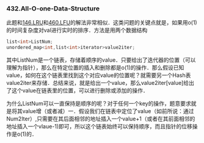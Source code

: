 ### 432.All-O-one-Data-Structure

此题和[146.LRU](https://github.com/wisdompeak/LeetCode/tree/master/Design/146.LRU-Cache)和[460.LFU](https://github.com/wisdompeak/LeetCode/tree/master/Design/460.LFU-Cache)的解法非常相似．这类问题的关键点就是，如果用o(1)的时间复杂度对val进行实时的排序．方法是用两个数据结构
```cpp
list<int>ListNum;
unordered_map<int,list<int>iterator>value2iter;
```
其中ListNum是一个链表，存储着顺序的value．只要给出了迭代器的位置（可以理解为指针），那么在特定位置的插入和删除都是o(1)的操作．那么假设已知value，如何在这个链表里找到这个对应value的位置呢？就需要另一个Hash表value2iter来存储．总结来说，就是给出一个value，那么value2iter[value]给出了这个value在链表里的位置，可以进行删除或添加的操作．

为什么ListNum可以一直保持是顺序的呢？对于任何一个key的操作，题意要求就是将其value增（或者减）一．假设我们在链表中定位了value（如前所说：通过Num2Iter）,只需要在其后面相邻的地址插入一个value+1（或者在其前面相邻的地址插入一个vlaue-1)即可，所以这个链表始终可以保持顺序，而且指针的位移操作是o(1)的．
